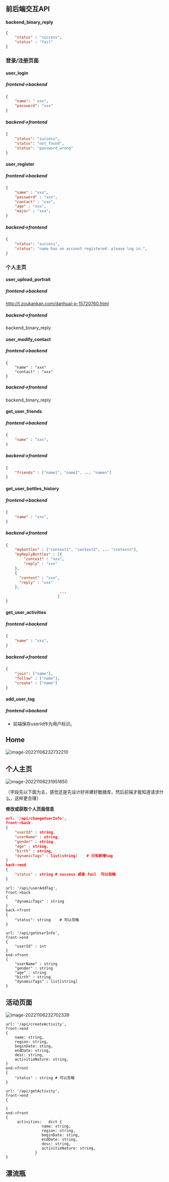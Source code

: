 ## 前后端交互API

#### backend_binary_reply

```json
{
	"status" : "success",
	"status" : "fail"
}
```

### 登录/注册页面

#### user_login

##### frontend->backend

```json
{
    "name": " xxx",
    "password": "xxx"
}
```

##### backend->frontend

```json
{
	"status": "success",
	"status": "not_found",
	"status": "password_wrong"
}
```

#### user_register

##### frontend->backend

```json
{
	"name" : "xxx",
	"password" : "xxx",
	"contact" : "xxx",
    "age" : "xxx",
    "major" : "xxx",
}
```

##### backend->frontend

```json
{
	"status": "success",
	"status": "name has an account registered. please log in.",
}
```

#### 



### 个人主页

#### user_upload_portrait

##### frontend->backend

http://t.zoukankan.com/danhuai-p-15720760.html

##### backend->frontend

backend_binary_reply

#### user_modify_contact

##### frontend->backend

```jaon
{
	"name" : "xxx"
	"contact" : "xxx"
}
```

##### backend->frontend

backend_binary_reply



#### get_user_friends

##### frontend->backend

```json
{
	"name" : "xxx",
}
```

##### backend->frontend

```json
{
	"friends" : ["name1", "name2", ... "namen"]
}
```



#### get_user_bottles_history

##### frontend->backend

```json
{
	"name" : "xxx",
}
```

##### backend->frontend

```json
{
	"mybottles" : ["context1", "context2", ... "contextn"],
    "myReplyBottles" : [{
        "context" : "xxx",
        "reply" : "xxx"
    },
    {
      "context" : "xxx",
      "reply" : "xxx"                 
    },        
                        ...
                       ]
}
```



#### get_user_activities

##### frontend->backend

```json
{
	"name" : "xxx",
}
```

##### backend->frontend

```json
{
	"join": ["name"],
	"follow" : ["name"],
	"create" : ["name"]
}
```



#### add_user_tag

##### frontend->backend



- 前端保存userId作为用户标识。

## Home

![image-20221106232732210](assets/image-20221106232732210.png)

## 个人主页

![image-20221106231951650](assets/image-20221106231951650.png)

（字段先以下面为主，感觉还是先设计好并建好数据库，然后前端才能知道请求什么，这样更合理）

**修改或获取个人页面信息**

```json
url: '/api/changeUserInfo',
front->back
{
    "userId" : string,
	"userName" : string,
	"gender" : string,
	"age" : string,
	"birth" : string,
	"dynamicTags" : list[string]	# 只有新增tag
}
back->end
{
    "status" : string # success 或者 fail  可以忽略
}
```



```
url: '/api/userAddTag',
front->back
{
	"dynamicTags" : string
}
back->front
{
	"status": string	# 可以忽略
}
```

```
url: '/api/getUserInfo',
front->end
{
	"userId" : int
}
end->front
{	
	"userName" : string
	"gender" : string
	"age" : string
	"birth" : string
	"dynamicTags" : list[string]
}
```

## 活动页面

![image-20221106232702339](assets/image-20221106232702339.png)

```
url: '/api/createActivity',
front->end
{
	name: string,
    region: string,
    beginDate: sting,
    endDate: string,
    desc: string,
    activitieNature: string,
}
end->front
{
	"status" : string # 可以忽略
}
```

```
url: '/api/getActivity',
front->end
{
	
}
end->front
{
     activities:   dict {
                name: string,
                region: string,
                beginDate: sting,
                endDate: string,
                desc: string,
                activitieNature: string,
       		 }
}
```

## 漂流瓶
